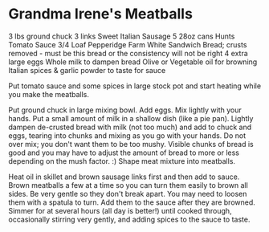 # Grandma Irene's Meatballs

3 lbs ground chuck
3 links Sweet Italian Sausage
5 28oz cans Hunts Tomato Sauce
3/4 Loaf Pepperidge Farm White Sandwich Bread; crusts removed - must be this bread or the consistency will not be right
4 extra large eggs
Whole milk to dampen bread
Olive or Vegetable oil for browning
Italian spices & garlic powder to taste for sauce

Put tomato sauce and some spices in large stock pot and start heating while you make the meatballs. 

Put ground chuck in large mixing bowl. Add eggs. Mix lightly with your hands. Put a small amount of milk in a shallow dish (like a pie pan).  Lightly dampen de-crusted bread with milk (not too much) and add to chuck and eggs, tearing into chunks and mixing as you go with your hands.  Do not over mix; you don't want them to be too mushy.  Visible chunks of bread is good and you may have to adjust the amount of bread to more or less depending on the mush factor. :) Shape meat mixture into meatballs.

Heat oil in skillet and brown sausage links first and then add to sauce.  Brown meatballs a few at a time so you can turn them easily to brown all sides.  Be very gentle so they don't break apart.  You may need to loosen them with a spatula to turn.  Add them to the sauce after they are browned.  Simmer for at several hours (all day is better!) until cooked through, occasionally stirring very gently, and adding spices to the sauce to taste.